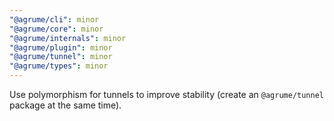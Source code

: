 ```yaml
---
"@agrume/cli": minor
"@agrume/core": minor
"@agrume/internals": minor
"@agrume/plugin": minor
"@agrume/tunnel": minor
"@agrume/types": minor
---
```


Use polymorphism for tunnels to improve stability (create an `@agrume/tunnel` package at the same time).
